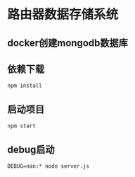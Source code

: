 # 路由器数据存储系统

## docker创建mongodb数据库

## 依赖下载

```
npm install
```

## 启动项目

```
npm start
```

## debug启动

```
DEBUG=nan:* node server.js
```
